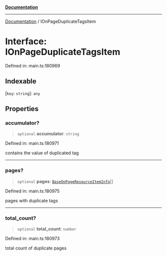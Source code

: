 [**Documentation**](../README.md)

***

[Documentation](../README.md) / IOnPageDuplicateTagsItem

# Interface: IOnPageDuplicateTagsItem

Defined in: main.ts:180969

## Indexable

\[`key`: `string`\]: `any`

## Properties

### accumulator?

> `optional` **accumulator**: `string`

Defined in: main.ts:180971

contains the value of duplicated tag

***

### pages?

> `optional` **pages**: [`BaseOnPageResourceItemInfo`](../classes/BaseOnPageResourceItemInfo.md)[]

Defined in: main.ts:180975

pages with duplicate tags

***

### total\_count?

> `optional` **total\_count**: `number`

Defined in: main.ts:180973

total count of duplicate pages
